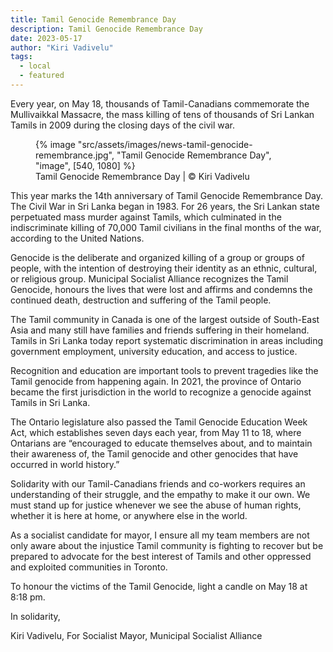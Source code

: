 ```yaml
---
title: Tamil Genocide Remembrance Day
description: Tamil Genocide Remembrance Day
date: 2023-05-17
author: "Kiri Vadivelu"
tags:
  - local
  - featured
---
```


Every year, on May 18, thousands of Tamil-Canadians commemorate the Mullivaikkal Massacre, the mass killing of tens of thousands of Sri Lankan Tamils in 2009 during the closing days of the civil war.

<!-- excerpt -->

<figure>
{% image "src/assets/images/news-tamil-genocide-remembrance.jpg", "Tamil Genocide Remembrance Day", "image", [540, 1080] %}
<figcaption>Tamil Genocide Remembrance Day | © Kiri Vadivelu</figcaption>
</figure>

This year marks the 14th anniversary of Tamil Genocide Remembrance Day. The Civil War in Sri Lanka began in 1983. For 26 years, the Sri Lankan state perpetuated mass murder against Tamils, which culminated in the indiscriminate killing of 70,000 Tamil civilians in the final months of the war, according to the United Nations.

Genocide is the deliberate and organized killing of a group or groups of people, with the intention of destroying their identity as an ethnic, cultural, or religious group. Municipal Socialist Alliance recognizes the Tamil Genocide, honours the lives that were lost and affirms and condemns the continued death, destruction and suffering of the Tamil people.

The Tamil community in Canada is one of the largest outside of South-East Asia and many still have families and friends suffering in their homeland. Tamils in Sri Lanka today report systematic discrimination in areas including government employment, university education, and access to justice.

Recognition and education are important tools to prevent tragedies like the Tamil genocide from happening again. In 2021, the province of Ontario became the first jurisdiction in the world to recognize a genocide against Tamils in Sri Lanka.

The Ontario legislature also passed the Tamil Genocide Education Week Act, which establishes seven days each year, from May 11 to 18, where Ontarians are “encouraged to educate themselves about, and to maintain their awareness of, the Tamil genocide and other genocides that have occurred in world history.”

Solidarity with our Tamil-Canadians friends and co-workers requires an understanding of their struggle, and the empathy to make it our own. We must stand up for justice whenever we see the abuse of human rights, whether it is here at home, or anywhere else in the world.

As a socialist candidate for mayor, I ensure all my team members are not only aware about the injustice Tamil community is fighting to recover but be prepared to advocate for the best interest of Tamils and other oppressed and exploited communities in Toronto.

To honour the victims of the Tamil Genocide, light a candle on May 18 at 8:18 pm.

In solidarity,

Kiri Vadivelu,
For Socialist Mayor,
Municipal Socialist Alliance
